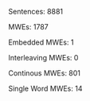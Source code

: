 Sentences: 8881

MWEs: 1787

Embedded MWEs: 1

Interleaving MWEs: 0

Continous MWEs: 801

Single Word MWEs: 14